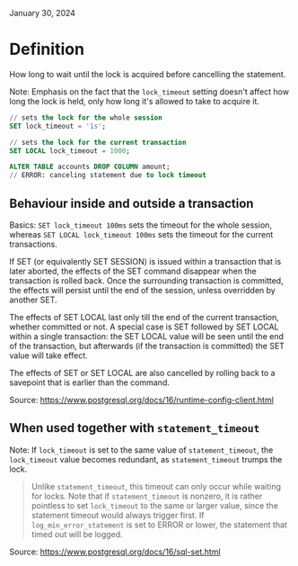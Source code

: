 January 30, 2024

# Definition

How long to wait until the lock is acquired before cancelling the statement.

Note: Emphasis on the fact that the `lock_timeout` setting doesn't affect how
long the lock is held, only how long it's allowed to take to acquire it.

```sql
// sets the lock for the whole session
SET lock_timeout = '1s';

// sets the lock for the current transaction
SET LOCAL lock_timeout = 1000;

ALTER TABLE accounts DROP COLUMN amount;
// ERROR: canceling statement due to lock timeout
```

## Behaviour inside and outside a transaction

Basics: `SET lock_timeout 100ms`  sets the timeout for the whole session,
whereas `SET LOCAL lock_timeout 100ms` sets the timeout for the current
transactions.

If SET (or equivalently SET SESSION) is issued within a transaction that is
later aborted, the effects of the SET command disappear when the transaction is
rolled back. Once the surrounding transaction is committed, the effects will
persist until the end of the session, unless overridden by another SET.

The effects of SET LOCAL last only till the end of the current transaction,
whether committed or not. A special case is SET followed by SET LOCAL within a
single transaction: the SET LOCAL value will be seen until the end of the
transaction, but afterwards (if the transaction is committed) the SET value
will take effect.

The effects of SET or SET LOCAL are also cancelled by rolling back to a
savepoint that is earlier than the command.

Source: https://www.postgresql.org/docs/16/runtime-config-client.html

## When used together with `statement_timeout`

Note: If `lock_timeout` is set to the same value of `statement_timeout`, the
`lock_timeout` value becomes redundant, as `statement_timeout` trumps the lock.

> Unlike `statement_timeout`, this timeout can only occur while waiting for
> locks. Note that if `statement_timeout` is nonzero, it is rather pointless to
> set `lock_timeout` to the same or larger value, since the statement timeout
> would always trigger first. If `log_min_error_statement` is set to ERROR or
> lower, the statement that timed out will be logged.

Source: https://www.postgresql.org/docs/16/sql-set.html
